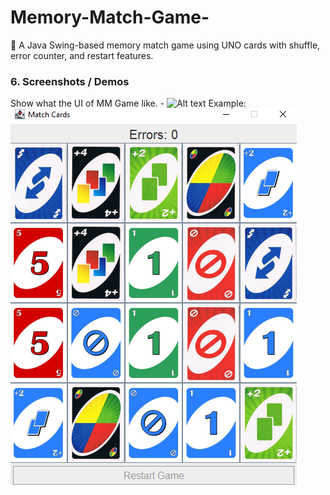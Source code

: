 # Memory-Match-Game-
🎴 A Java Swing-based memory match game using UNO cards with shuffle, error counter, and restart features.
### 6.	Screenshots / Demos
Show what the UI of MM Game like. - ![Alt text](https://github.com/username/repo/assets/image.png)
Example: ![Preview](https://github.com/tarunjyoti12/Memory-Match-Game-/blob/main/Snapshot%20of%20Cards%20Game.png)

